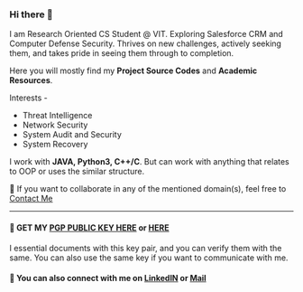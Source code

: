 ### Hi there 👋
I am Research Oriented CS Student @ VIT. Exploring Salesforce CRM and Computer Defense Security. Thrives on new challenges, actively seeking them, and takes pride in seeing them through to completion.

Here you will mostly find my **Project Source Codes** and **Academic Resources**.

Interests -

* Threat Intelligence
* Network Security
* System Audit and Security
* System Recovery


I work with **JAVA, Python3, C++/C**. But can work with anything that relates to OOP or uses the similar structure.

📧 If you want to collaborate in any of the mentioned domain(s), feel free to [Contact Me](https://kalrayatin.github.io/#connect)

---

#### :key: GET MY [PGP PUBLIC KEY HERE](https://kalrayatin.github.io/pubkey) or [HERE](https://github.com/kalrayatin/Assets/blob/master/kalrayatin.github.io/Public%20Keys/Yatin%20Kalra_0x9798E2AF_public.asc)

I essential documents with this key pair, and you can verify them with the same.
You can also use the same key if you want to communicate with me.

#### :speech_balloon: You can also connect with me on [LinkedIN](https://www.linkedin.com/in/yatin-kalra/) or [Mail](mailto:kalra.y@icloud.com)
